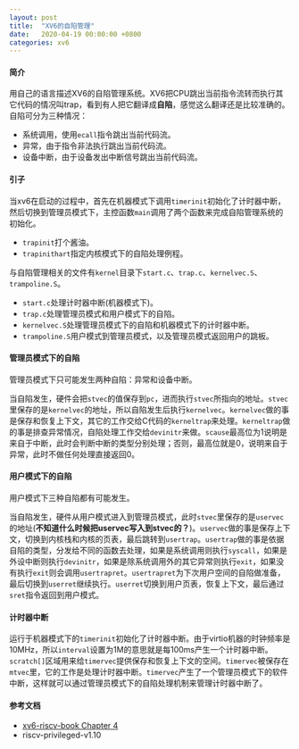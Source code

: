 ```yaml
---
layout: post
title:  "XV6的自陷管理"
date:   2020-04-19 00:00:00 +0800
categories: xv6
---
```


#### 简介

用自己的语言描述XV6的自陷管理系统。XV6把CPU跳出当前指令流转而执行其它代码的情况叫trap，看到有人把它翻译成**自陷**，感觉这么翻译还是比较准确的。自陷可分为三种情况：

- 系统调用，使用`ecall`指令跳出当前代码流。
- 异常，由于指令非法执行跳出当前代码流。
- 设备中断，由于设备发出中断信号跳出当前代码流。



#### 引子

当xv6在启动的过程中，首先在机器模式下调用`timerinit`初始化了计时器中断，然后切换到管理员模式下，主控函数`main`调用了两个函数来完成自陷管理系统的初始化。

- `trapinit`打个酱油。
- `trapinithart`指定内核模式下的自陷处理例程。

与自陷管理相关的文件有`kernel`目录下`start.c`、`trap.c`、`kernelvec.S`、`trampoline.S`。

- `start.c`处理计时器中断(机器模式下)。
- `trap.c`处理管理员模式和用户模式下的自陷。
- `kernelvec.S`处理管理员模式下的自陷和机器模式下的计时器中断。
- `trampoline.S`用户模式到管理员模式，以及管理员模式返回用户的跳板。

#### 管理员模式下的自陷

管理员模式下只可能发生两种自陷：异常和设备中断。

当自陷发生，硬件会把`stvec`的值保存到`pc`，进而执行`stvec`所指向的地址。`stvec`里保存的是`kernelvec`的地址，所以自陷发生后执行`kernelvec`。`kernelvec`做的事是保存和恢复上下文，其它的工作交给C代码的`kerneltrap`来处理。`kerneltrap`做的事是排查异常情况，自陷处理工作交给`devinitr`来做。`scause`最高位为1说明是来自于中断，此时会判断中断的类型分别处理；否则，最高位就是0，说明来自于异常，此时不做任何处理直接返回0。

#### 用户模式下的自陷

用户模式下三种自陷都有可能发生。

当自陷发生，硬件从用户模式进入到管理员模式，此时`stvec`里保存的是`uservec`的地址(**不知道什么时候把uservec写入到stvec的？**)。`uservec`做的事是保存上下文，切换到内核栈和内核的页表，最后跳转到`usertrap`。`usertrap`做的事是依据自陷的类型，分发给不同的函数去处理，如果是系统调用则执行`syscall`，如果是外设中断则执行`devinitr`，如果是除系统调用外的其它异常则执行`exit`，如果没有执行`exit`则会调用`usertrapret`。`usertrapret`为下次用户空间的自陷做准备，最后切换到`userret`继续执行。`userret`切换到用户页表，恢复上下文，最后通过`sret`指令返回到用户模式。

#### 计时器中断

运行于机器模式下的`timerinit`初始化了计时器中断。由于virtio机器的时钟频率是10MHz，所以`interval`设置为1M的意思就是每100ms产生一个计时器中断。`scratch[]`区域用来给`timervec`提供保存和恢复上下文的空间。`timervec`被保存在`mtvec`里，它的工作是处理计时器中断。`timervec`产生了一个管理员模式下的软件中断，这样就可以通过管理员模式下的自陷处理机制来管理计时器中断了。

#### 参考文档

- [xv6-riscv-book Chapter 4](https://github.com/mit-pdos/xv6-riscv-book)
- riscv-privileged-v1.10
